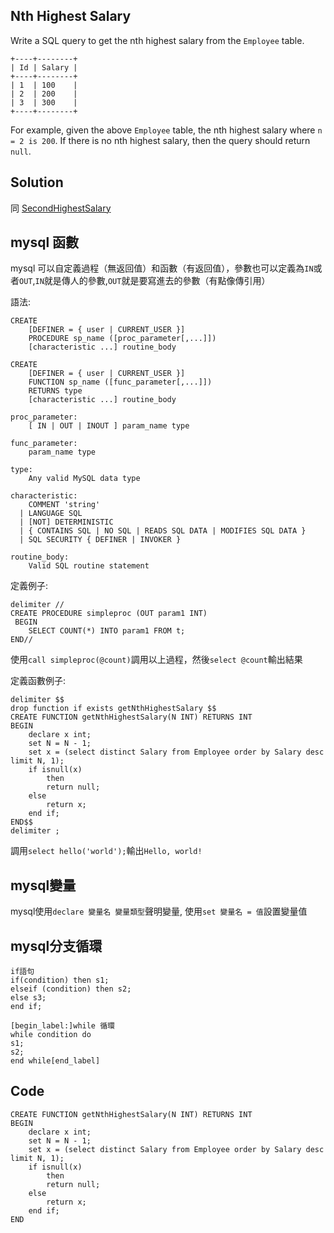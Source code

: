 ## Nth Highest Salary

Write a SQL query to get the nth highest salary from the `Employee` table.
```
+----+--------+
| Id | Salary |
+----+--------+
| 1  | 100    |
| 2  | 200    |
| 3  | 300    |
+----+--------+
```
For example, given the above `Employee` table, the nth highest salary where `n = 2 is 200`. If there is no nth highest salary, then the query should return `null`.

## Solution

同 [SecondHighestSalary](../SecondHighestSalary)

## mysql 函數

mysql 可以自定義過程（無返回值）和函數（有返回值），參數也可以定義為`IN`或者`OUT`,`IN`就是傳人的參數,`OUT`就是要寫進去的參數（有點像傳引用）

語法:
```mysql
CREATE
    [DEFINER = { user | CURRENT_USER }]
    PROCEDURE sp_name ([proc_parameter[,...]])
    [characteristic ...] routine_body

CREATE
    [DEFINER = { user | CURRENT_USER }]
    FUNCTION sp_name ([func_parameter[,...]])
    RETURNS type
    [characteristic ...] routine_body

proc_parameter:
    [ IN | OUT | INOUT ] param_name type

func_parameter:
    param_name type

type:
    Any valid MySQL data type

characteristic:
    COMMENT 'string'
  | LANGUAGE SQL
  | [NOT] DETERMINISTIC
  | { CONTAINS SQL | NO SQL | READS SQL DATA | MODIFIES SQL DATA }
  | SQL SECURITY { DEFINER | INVOKER }

routine_body:
    Valid SQL routine statement
```
定義例子:
```mysql
delimiter //
CREATE PROCEDURE simpleproc (OUT param1 INT)
 BEGIN
	SELECT COUNT(*) INTO param1 FROM t;
END//
```
使用`call simpleproc(@count)`調用以上過程，然後`select @count`輸出結果

定義函數例子:

```mysql
delimiter $$
drop function if exists getNthHighestSalary $$
CREATE FUNCTION getNthHighestSalary(N INT) RETURNS INT
BEGIN
	declare x int;
	set N = N - 1;
	set x = (select distinct Salary from Employee order by Salary desc limit N, 1);
	if isnull(x)
		then
		return null;
	else
		return x;
	end if;
END$$
delimiter ;
```
調用`select hello('world');`輸出`Hello, world!`

## mysql變量

mysql使用`declare 變量名 變量類型`聲明變量, 使用`set 變量名 = 值`設置變量值

## mysql分支循環

```
if語句
if(condition) then s1;
elseif (condition) then s2;
else s3;
end if;

[begin_label:]while 循環
while condition do
s1;
s2;
end while[end_label]
```

## Code
```mysql
CREATE FUNCTION getNthHighestSalary(N INT) RETURNS INT
BEGIN
	declare x int;
	set N = N - 1;
	set x = (select distinct Salary from Employee order by Salary desc limit N, 1);
	if isnull(x)
		then
		return null;
	else
		return x;
	end if;
END
```
